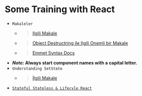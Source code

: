 # Some Training with React
- `Makaleler`
   - > [Ilgili Makale](https://www.taniarascia.com/getting-started-with-react/)

   - > [Object Destructring ile Ilgili Onemli bir Makale](https://medium.com/@bretdoucette/understanding-this-setstate-name-value-a5ef7b4ea2b4)

   - > [Emmet Syntax Docs](https://docs.emmet.io/abbreviations/syntax/)
- ***Note*: Always start component names with a capital letter.**
- `Understanding SetState`
  - > [İlgili Makale](https://css-tricks.com/understanding-react-setstate/)
- [`Stateful Stateless & Lifecyle React`](https://reactjs.org/docs/state-and-lifecycle.html)